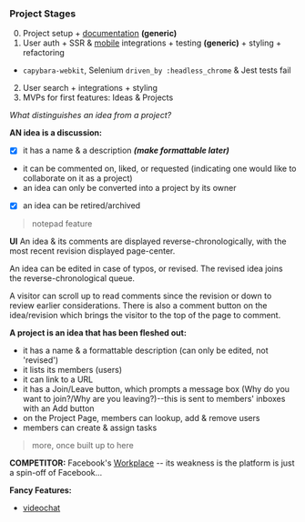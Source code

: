 ### Project Stages

0. Project setup + [documentation](https://github.com/English3000/Intro-to-Coding/tree/master) **(generic)**
1. User auth + SSR & [mobile](https://github.com/English3000/crdwk-app) integrations + testing **(generic)** + styling + refactoring
  * `capybara-webkit`, Selenium `driven_by :headless_chrome` & Jest tests fail

2. User search + integrations + styling
3. MVPs for first features: Ideas & Projects

_What distinguishes an idea from a project?_

**AN idea is a discussion:**
- [x] it has a name & a description **_(make formattable later)_**
+ it can be commented on, liked, or requested (indicating one would like to collaborate on it as a project)
+ an idea can only be converted into a project by its owner
- [x] an idea can be retired/archived
> notepad feature

**UI**
An idea & its comments are displayed reverse-chronologically, with the most recent revision displayed page-center.

An idea can be edited in case of typos, or revised. The revised idea joins the reverse-chronological queue.

A visitor can scroll up to read comments since the revision or down to review earlier considerations. There is also a comment button on the idea/revision which brings the visitor to the top of the page to comment.


**A project is an idea that has been fleshed out:**
+ it has a name & a formattable description (can only be edited, not 'revised')
+ it lists its members (users)
+ it can link to a URL
+ it has a Join/Leave button, which prompts a message box (Why do you want to join?/Why are you leaving?)--this is sent to members' inboxes with an Add button
+ on the Project Page, members can lookup, add & remove users
+ members can create & assign tasks
> more, once built up to here

**COMPETITOR:** Facebook's [Workplace](https://play.google.com/store/apps/details?id=com.facebook.work) -- its weakness is the platform is just a spin-off of Facebook...

**Fancy Features:**
* [videochat](https://medium.com/@jeanpaulsio/an-intro-to-webrtc-for-rails-developers-453c79a0d6a1)
